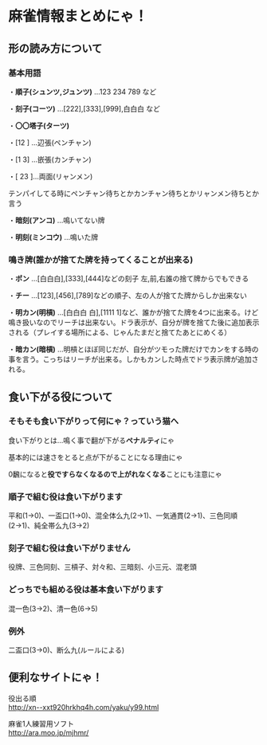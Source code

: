 # 麻雀情報まとめにゃ！

## 形の読み方について
### 基本用語
・**順子(シュンツ,ジュンツ)** …123 234 789 など

・**刻子(コーツ)** …[222],[333],[999],白白白 など

・**〇〇塔子(ターツ)**

・[12 ] …辺張(ペンチャン)

・[1 3] …嵌張(カンチャン)

・[ 23 ]…両面(リャンメン)

テンパイしてる時にペンチャン待ちとかカンチャン待ちとかリャンメン待ちとか言う

・**暗刻(アンコ)** …鳴いてない牌

・**明刻(ミンコウ)** …鳴いた牌

### 鳴き牌(誰かが捨てた牌を持ってくることが出来る)

・**ポン** …[白白白],[333],[444]などの刻子 左,前,右誰の捨て牌からでもできる

・**チー** …[123],[456],[789]などの順子、左の人が捨てた牌からしか出来ない

・**明カン(明槓)** …[白白白 白],[1111 1]など、誰かが捨てた牌を4つに出来る。けど鳴き扱いなのでリーチは出来ない。ドラ表示が、自分が牌を捨てた後に追加表示される（プレイする場所による、じゃんたまだと捨てたあとにめくる）

・**暗カン(暗槓)** …明槓とほぼ同じだが、自分がツモった牌だけでカンをする時の事を言う。こっちはリーチが出来る。しかもカンした時点でドラ表示牌が追加される。

## 食い下がる役について
### そもそも食い下がりって何にゃ？っていう猫へ

食い下がりとは…鳴く事で翻が下がる**ペナルティ**にゃ

基本的には速さをとると点が下がることになる理由にゃ

0飜になると**役ですらなくなるので上がれなくなる**ことにも注意にゃ

### 順子で組む役は食い下がります
平和(1→0)、一盃口(1→0)、混全体么九(2→1)、一気通貫(2→1)、三色同順(2→1)、純全帯么九(3→2)
### 刻子で組む役は食い下がりません
役牌、三色同刻、三槓子、対々和、三暗刻、小三元、混老頭
### どっちでも組める役は基本食い下がります
混一色(3→2)、清一色(6→5)
### 例外
二盃口(3→0)、断么九(ルールによる)

## 便利なサイトにゃ！
役出る順  
http://xn--xxt920hrkhq4h.com/yaku/y99.html

麻雀1人練習用ソフト  
http://ara.moo.jp/mjhmr/
